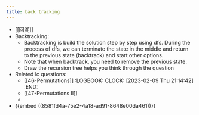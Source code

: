 ```yaml
---
title: back tracking
---
```

- [[回溯]]
- Backtracking:
	- Backtracking is build the solution step by step using dfs. During the process of dfs, we can terminate the state in the middle and return to the previous state (backtrack) and start other options.
	- Note that when backtrack, you need to remove the previous state.
	- Draw the recursion tree helps you think through the question
- Related lc questions:
	- [[46-Permutations]]
	  :LOGBOOK:
	  CLOCK: [2023-02-09 Thu 21:14:42]
	  :END:
	- [[47-Permutations II]]
	-
- {{embed  ((8581fd4a-75e2-4a18-ad91-8648e00da461))}}